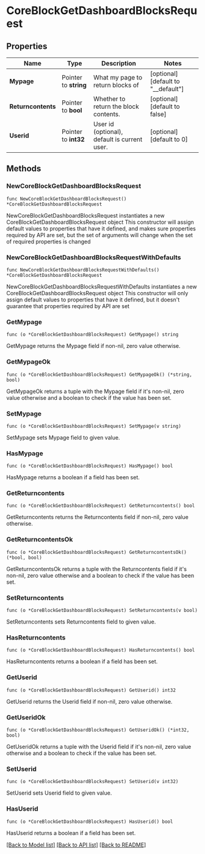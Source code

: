 # CoreBlockGetDashboardBlocksRequest

## Properties

Name | Type | Description | Notes
------------ | ------------- | ------------- | -------------
**Mypage** | Pointer to **string** | What my page to return blocks of | [optional] [default to "__default"]
**Returncontents** | Pointer to **bool** | Whether to return the block contents. | [optional] [default to false]
**Userid** | Pointer to **int32** | User id (optional), default is current user. | [optional] [default to 0]

## Methods

### NewCoreBlockGetDashboardBlocksRequest

`func NewCoreBlockGetDashboardBlocksRequest() *CoreBlockGetDashboardBlocksRequest`

NewCoreBlockGetDashboardBlocksRequest instantiates a new CoreBlockGetDashboardBlocksRequest object
This constructor will assign default values to properties that have it defined,
and makes sure properties required by API are set, but the set of arguments
will change when the set of required properties is changed

### NewCoreBlockGetDashboardBlocksRequestWithDefaults

`func NewCoreBlockGetDashboardBlocksRequestWithDefaults() *CoreBlockGetDashboardBlocksRequest`

NewCoreBlockGetDashboardBlocksRequestWithDefaults instantiates a new CoreBlockGetDashboardBlocksRequest object
This constructor will only assign default values to properties that have it defined,
but it doesn't guarantee that properties required by API are set

### GetMypage

`func (o *CoreBlockGetDashboardBlocksRequest) GetMypage() string`

GetMypage returns the Mypage field if non-nil, zero value otherwise.

### GetMypageOk

`func (o *CoreBlockGetDashboardBlocksRequest) GetMypageOk() (*string, bool)`

GetMypageOk returns a tuple with the Mypage field if it's non-nil, zero value otherwise
and a boolean to check if the value has been set.

### SetMypage

`func (o *CoreBlockGetDashboardBlocksRequest) SetMypage(v string)`

SetMypage sets Mypage field to given value.

### HasMypage

`func (o *CoreBlockGetDashboardBlocksRequest) HasMypage() bool`

HasMypage returns a boolean if a field has been set.

### GetReturncontents

`func (o *CoreBlockGetDashboardBlocksRequest) GetReturncontents() bool`

GetReturncontents returns the Returncontents field if non-nil, zero value otherwise.

### GetReturncontentsOk

`func (o *CoreBlockGetDashboardBlocksRequest) GetReturncontentsOk() (*bool, bool)`

GetReturncontentsOk returns a tuple with the Returncontents field if it's non-nil, zero value otherwise
and a boolean to check if the value has been set.

### SetReturncontents

`func (o *CoreBlockGetDashboardBlocksRequest) SetReturncontents(v bool)`

SetReturncontents sets Returncontents field to given value.

### HasReturncontents

`func (o *CoreBlockGetDashboardBlocksRequest) HasReturncontents() bool`

HasReturncontents returns a boolean if a field has been set.

### GetUserid

`func (o *CoreBlockGetDashboardBlocksRequest) GetUserid() int32`

GetUserid returns the Userid field if non-nil, zero value otherwise.

### GetUseridOk

`func (o *CoreBlockGetDashboardBlocksRequest) GetUseridOk() (*int32, bool)`

GetUseridOk returns a tuple with the Userid field if it's non-nil, zero value otherwise
and a boolean to check if the value has been set.

### SetUserid

`func (o *CoreBlockGetDashboardBlocksRequest) SetUserid(v int32)`

SetUserid sets Userid field to given value.

### HasUserid

`func (o *CoreBlockGetDashboardBlocksRequest) HasUserid() bool`

HasUserid returns a boolean if a field has been set.


[[Back to Model list]](../README.md#documentation-for-models) [[Back to API list]](../README.md#documentation-for-api-endpoints) [[Back to README]](../README.md)


